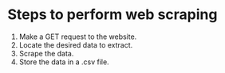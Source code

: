 # **Steps to perform web scraping**
1. Make a GET request to the website.
2. Locate the desired data to extract.
3. Scrape the data.
4. Store the data in a .csv file.
